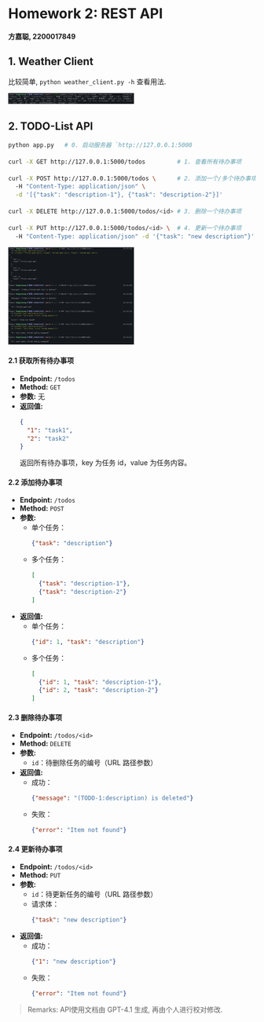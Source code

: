 # Homework 2: REST API

**方嘉聪, 2200017849**

## 1. Weather Client

比较简单, `python weather_client.py -h` 查看用法. 

<img src="./imgs/weather_client.png" alt="weather_client" style="zoom:25%;" />

## 2. TODO-List API

```bash
python app.py   # 0. 启动服务器 `http://127.0.0.1:5000

curl -X GET http://127.0.0.1:5000/todos         # 1. 查看所有待办事项

curl -X POST http://127.0.0.1:5000/todos \      # 2. 添加一个/多个待办事项
  -H "Content-Type: application/json" \
  -d '[{"task": "description-1"}, {"task": "description-2"}]'

curl -X DELETE http://127.0.0.1:5000/todos/<id> # 3. 删除一个待办事项

curl -X PUT http://127.0.0.1:5000/todos/<id> \  # 4. 更新一个待办事项
  -H "Content-Type: application/json" -d '{"task": "new description"}'
```

<img src="./imgs/todo_api.png" alt="todo_api" style="zoom:25%;" />

#### 2.1 获取所有待办事项

- **Endpoint:** `/todos`
- **Method:** `GET`
- **参数:** 无
- **返回值:**  
  ```json
  {
    "1": "task1",
    "2": "task2"
  }
  ```
  返回所有待办事项，key 为任务 id，value 为任务内容。

#### 2.2 添加待办事项

- **Endpoint:** `/todos`
- **Method:** `POST`
- **参数:**  
  - 单个任务：  
    ```json
    {"task": "description"}
    ```
  - 多个任务：  
    ```json
    [
      {"task": "description-1"},
      {"task": "description-2"}
    ]
    ```
- **返回值:**  
  - 单个任务：
    ```json
    {"id": 1, "task": "description"}
    ```
  - 多个任务：
    ```json
    [
      {"id": 1, "task": "description-1"},
      {"id": 2, "task": "description-2"}
    ]
    ```

#### 2.3 删除待办事项

- **Endpoint:** `/todos/<id>`
- **Method:** `DELETE`
- **参数:**  
  - `id`：待删除任务的编号（URL 路径参数）
- **返回值:**  
  - 成功：
    ```json
    {"message": "(TODO-1:description) is deleted"}
    ```
  - 失败：
    ```json
    {"error": "Item not found"}
    ```

#### 2.4 更新待办事项

- **Endpoint:** `/todos/<id>`
- **Method:** `PUT`
- **参数:**  
  - `id`：待更新任务的编号（URL 路径参数）
  - 请求体：
    ```json
    {"task": "new description"}
    ```
- **返回值:**  
  - 成功：
    ```json
    {"1": "new description"}
    ```
  - 失败：
    ```json
    {"error": "Item not found"}
    ```

> Remarks: API使用文档由 GPT-4.1 生成, 再由个人进行校对修改.